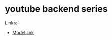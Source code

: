 # youtube backend series


Links:-
- [Model link](https://app.eraser.io/workspace/YtPqZ1VogxGy1jzIDkzj)
